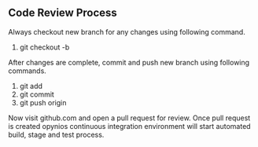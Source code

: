 
Code Review Process
---------------------------------------------
Always checkout new branch for any changes using following command.
1. git checkout -b <branch-name>

After changes are complete, commit and push new branch using following commands.
1. git add <files>
2. git commit
3. git push origin <branch-name>

Now visit github.com and open a pull request for review.
Once pull request is created opynios continuous integration environment will start automated build, stage and test process.

